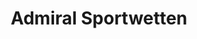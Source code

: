 ---
title: "Admiral Sportwetten"
url: /strasshof-an-der-nordbahn/admiral-sportwetten/
shop: Wettbüro
---